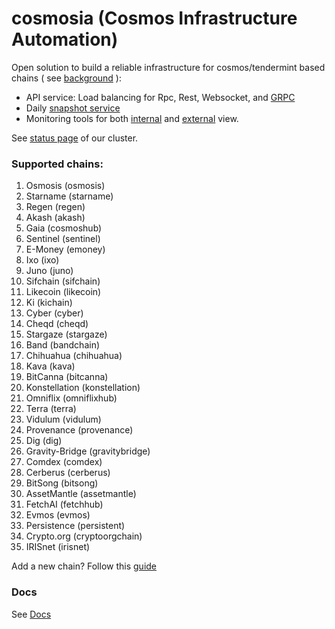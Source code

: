 # cosmosia (Cosmos Infrastructure Automation)

Open solution to build a reliable infrastructure for cosmos/tendermint based chains ( see [background](https://github.com/cosmos/chain-registry/issues/214) ):
- API service: Load balancing for Rpc, Rest, Websocket, and [GRPC](docs/grpc.md)
- Daily [snapshot service](https://snapshot.notional.ventures/)
- Monitoring tools for both [internal](docs/rpc_monitor.md) and [external](https://status.notional.ventures/) view.

See [status page](https://status.notional.ventures/) of our cluster.

### Supported chains:
1. Osmosis (osmosis)
2. Starname (starname)
3. Regen (regen)
4. Akash (akash)
5. Gaia (cosmoshub)
6. Sentinel (sentinel)
7. E-Money (emoney)
8. Ixo (ixo)
9. Juno (juno)
10. Sifchain (sifchain)
11. Likecoin (likecoin)
12. Ki (kichain)
13. Cyber (cyber)
14. Cheqd (cheqd)
15. Stargaze (stargaze)
16. Band (bandchain)
17. Chihuahua (chihuahua)
18. Kava (kava)
19. BitCanna (bitcanna)
20. Konstellation (konstellation)
21. Omniflix (omniflixhub)
22. Terra (terra)
23. Vidulum (vidulum)
24. Provenance (provenance)
25. Dig (dig)
26. Gravity-Bridge (gravitybridge)
27. Comdex (comdex)
28. Cerberus (cerberus)
29. BitSong (bitsong)
30. AssetMantle (assetmantle)
31. FetchAI (fetchhub)
32. Evmos (evmos)
33. Persistence (persistent)
34. Crypto.org (cryptoorgchain)
34. IRISnet (irisnet)



Add a new chain? Follow this [guide](docs/new_chain.md)

### Docs
See [Docs](./docs/)